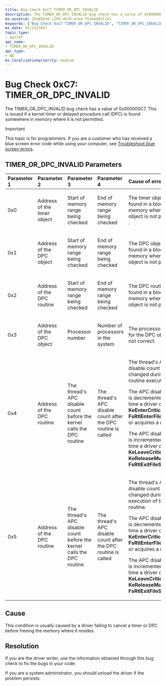 ```yaml
---
title: Bug Check 0xC7 TIMER_OR_DPC_INVALID
description: The TIMER_OR_DPC_INVALID bug check has a value of 0x000000C7. This is issued if a kernel timer or delayed procedure call (DPC) is found somewhere in memory where it is not permitted.
ms.assetid: 25a85b38-c299-4bf8-a7ed-f516adb5fcb1
keywords: ["Bug Check 0xC7 TIMER_OR_DPC_INVALID", "TIMER_OR_DPC_INVALID"]
ms.date: 05/23/2017
topic_type:
- apiref
api_name:
- TIMER_OR_DPC_INVALID
api_type:
- NA
ms.localizationpriority: medium
---
```


# Bug Check 0xC7: TIMER\_OR\_DPC\_INVALID


The TIMER\_OR\_DPC\_INVALID bug check has a value of 0x000000C7. This is issued if a kernel timer or delayed procedure call (DPC) is found somewhere in memory where it is not permitted.

> [!IMPORTANT]
> This topic is for programmers. If you are a customer who has received a blue screen error code while using your computer, see [Troubleshoot blue screen errors](https://www.windows.com/stopcode).


## TIMER\_OR\_DPC\_INVALID Parameters


<table>
<colgroup>
<col width="20%" />
<col width="20%" />
<col width="20%" />
<col width="20%" />
<col width="20%" />
</colgroup>
<thead>
<tr class="header">
<th align="left">Parameter 1</th>
<th align="left">Parameter 2</th>
<th align="left">Parameter 3</th>
<th align="left">Parameter 4</th>
<th align="left">Cause of error</th>
</tr>
</thead>
<tbody>
<tr class="odd">
<td align="left"><p>0x0</p></td>
<td align="left"><p>Address of the timer object</p></td>
<td align="left"><p>Start of memory range being checked</p></td>
<td align="left"><p>End of memory range being checked</p></td>
<td align="left"><p>The timer object was found in a block of memory where a timer object is not permitted. .</p></td>
</tr>
<tr class="even">
<td align="left"><p>0x1</p></td>
<td align="left"><p>Address of the DPC object</p></td>
<td align="left"><p>Start of memory range being checked</p></td>
<td align="left"><p>End of memory range being checked</p></td>
<td align="left"><p>The DPC object was found in a block of memory where a DPC object is not permitted.</p></td>
</tr>
<tr class="odd">
<td align="left"><p>0x2</p></td>
<td align="left"><p>Address of the DPC routine</p></td>
<td align="left"><p>Start of memory range being checked</p></td>
<td align="left"><p>End of memory range being checked</p></td>
<td align="left"><p>The DPC routine was found in a block of memory where a DPC object is not permitted.</p></td>
</tr>
<tr class="even">
<td align="left"><p>0x3</p></td>
<td align="left"><p>Address of the DPC object</p></td>
<td align="left"><p>Processor number</p></td>
<td align="left"><p>Number of processors in the system</p></td>
<td align="left"><p>The processor number for the DPC object is not correct.</p></td>
</tr>
<tr class="odd">
<td align="left"><p>0x4</p></td>
<td align="left"><p>Address of the DPC routine</p></td>
<td align="left"><p>The thread's APC disable count before the kernel calls the DPC routine</p></td>
<td align="left"><p>The thread's APC disable count after the DPC routine is called</p></td>
<td align="left"><p>The thread's APC disable count was changed during DPC routine execution.</p>
<p>The APC disable count is decremented each time a driver calls <strong>KeEnterCriticalRegion</strong>, <strong>FsRtlEnterFileSystem</strong>, or acquires a mutex.</p>
<p>The APC disable count is incremented each time a driver calls <strong>KeLeaveCriticalRegion</strong>, <strong>KeReleaseMutex</strong>, or <strong>FsRtlExitFileSystem</strong>.</p></td>
</tr>
<tr class="even">
<td align="left"><p>0x5</p></td>
<td align="left"><p>Address of the DPC routine</p></td>
<td align="left"><p>The thread's APC disable count before the kernel calls the DPC routine</p></td>
<td align="left"><p>The thread's APC disable count after the DPC routine is called</p></td>
<td align="left"><p>The thread's APC disable count was changed during the execution of timer DPC routine.</p>
<p>The APC disable count is decremented each time a driver calls <strong>KeEnterCriticalRegion</strong>, <strong>FsRtlEnterFileSystem</strong>, or acquires a mutex.</p>
<p>The APC disable count is incremented each time a driver calls <strong>KeLeaveCriticalRegion</strong>, <strong>KeReleaseMutex</strong>, or <strong>FsRtlExitFileSystem</strong>.</p></td>
</tr>
</tbody>
</table>

 

Cause
-----

This condition is usually caused by a driver failing to cancel a timer or DPC before freeing the memory where it resides.

Resolution
----------

If you are the driver writer, use the information obtained through this bug check to fix the bugs in your code.

If you are a system administrator, you should unload the driver if the problem persists.

 

 





